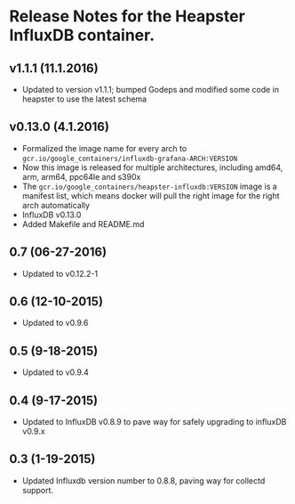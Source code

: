 # Release Notes for the Heapster InfluxDB container.

## v1.1.1 (11.1.2016)
- Updated to version v1.1.1; bumped Godeps and modified some code in heapster to use the latest schema

## v0.13.0 (4.1.2016)
- Formalized the image name for every arch to `gcr.io/google_containers/influxdb-grafana-ARCH:VERSION`
- Now this image is released for multiple architectures, including amd64, arm, arm64, ppc64le and s390x
- The `gcr.io/google_containers/heapster-influxdb:VERSION` image is a manifest list, which means docker will pull the right image for the right arch automatically
- InfluxDB v0.13.0
- Added Makefile and README.md

## 0.7 (06-27-2016)
- Updated to v0.12.2-1

## 0.6 (12-10-2015)
- Updated to v0.9.6

## 0.5 (9-18-2015)
- Updated to v0.9.4

## 0.4 (9-17-2015)
- Updated to InfluxDB v0.8.9 to pave way for safely upgrading to influxDB v0.9.x

## 0.3 (1-19-2015)
- Updated Influxdb version number to 0.8.8, paving way for collectd support.
